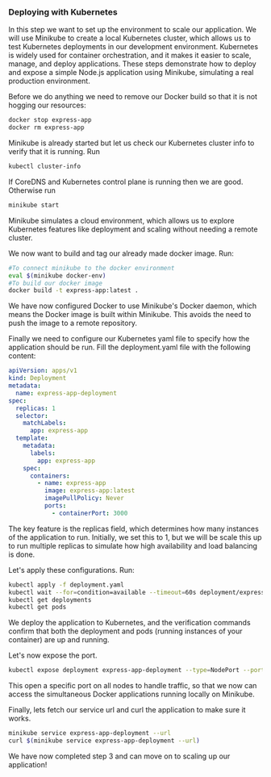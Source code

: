 ### Deploying with Kubernetes

In this step we want to set up the environment to scale our application. 
We will use Minikube to create a local Kubernetes cluster, which allows us to test Kubernetes deployments in our development environment. Kubernetes is widely used for container orchestration, and it makes it easier to scale, manage, and deploy applications. These steps demonstrate how to deploy and expose a simple Node.js application using Minikube, simulating a real production environment.

Before we do anything we need to remove our Docker build so that it is not hogging our resources:
```bash
docker stop express-app
docker rm express-app
```
Minikube is already started but let us check our Kubernetes cluster info to verify that it is running. Run
```bash
kubectl cluster-info
```
If CoreDNS and Kubernetes control plane is running then we are good. Otherwise run
````bash
minikube start
````
Minikube simulates a cloud environment, which allows us to explore Kubernetes features like deployment and scaling without needing a remote cluster.

We now want to build and tag our already made docker image. Run:
```bash
#To connect minikube to the docker environment
eval $(minikube docker-env) 
#To build our docker image
docker build -t express-app:latest . 
```

We have now configured Docker to use Minikube's Docker daemon, which means the Docker image is built within Minikube. This avoids the need to push the image to a remote repository.

Finally we need to configure our Kubernetes yaml file to specify how the application should be run. Fill the deployment.yaml file with the following content:

```yaml
apiVersion: apps/v1
kind: Deployment
metadata:
  name: express-app-deployment
spec:
  replicas: 1
  selector:
    matchLabels:
      app: express-app
  template:
    metadata:
      labels:
        app: express-app
    spec:
      containers:
        - name: express-app
          image: express-app:latest
          imagePullPolicy: Never 
          ports:
            - containerPort: 3000
```

The key feature is the replicas field, which determines how many instances of the application to run. Initially, we set this to 1, but we will be scale this up to run multiple replicas to simulate how high availability and load balancing is done.

Let's apply these configurations.
Run:
````bash
kubectl apply -f deployment.yaml
kubectl wait --for=condition=available --timeout=60s deployment/express-app-deployment
kubectl get deployments
kubectl get pods
````
We deploy the application to Kubernetes, and the verification commands confirm that both the deployment and pods (running instances of your container) are up and running.

Let's now expose the port.
```bash
kubectl expose deployment express-app-deployment --type=NodePort --port=3000 --target-port=3000
```
This open a specific port on all nodes to handle traffic, so that we now can access the simultaneous Docker applications running locally on Minikube.

Finally, lets fetch our service url and curl the application to make sure it works.
```bash
minikube service express-app-deployment --url
curl $(minikube service express-app-deployment --url)
```

We have now completed step 3 and can move on to scaling up our application! 

